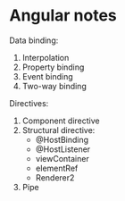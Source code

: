 # Angular notes
Data binding:
1. Interpolation
2. Property binding
3. Event binding
4. Two-way binding

Directives:
1. Component directive
2. Structural directive:
   * @HostBinding
   * @HostListener
   * viewContainer
   * elementRef
   * Renderer2
3. Pipe
